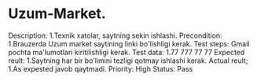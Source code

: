 # Uzum-Market.
Description:
1.Texnik xatolar, saytning sekin ishlashi.
Precondition:
1.Brauzerda Uzum market saytining linki bo'lishligi kerak.
Test steps:
Gmail pochta ma'lumotlari kiritilishligi kerak.
Test data:
1.77 777 77 77
Expected reult:
1.Saytning har bir bo'limini tezligi qotmay ishlashi kerak.
Actual reult;
1.As expested javob qaytmadi.
Priority:
High
Status:
Pass
